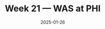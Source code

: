 ---
layout: game
title: Week 21 — WAS at PHI
season: 2024
game_id: 2024_21_WAS_PHI
week: 21
date: 2025-01-26
home_team: PHI
away_team: WAS
final_home: 55
final_away: 23
pbp_url: /assets/data/pbp/2024/2024_21_WAS_PHI.csv.gz
---